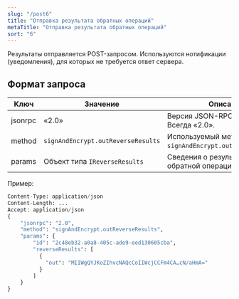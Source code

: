 ```yaml
---
slug: "/post6"
title: "Отправка результата обратных операций"
metaTitle: "Отправка результата обратных операций"
sort: "6"
---
```



Результаты отправляется POST-запросом. Используются нотификации (уведомления), для которых не требуется ответ сервера.

## Формат запроса

| Ключ | Значение | Описание |
| --- | --- | --- |
| jsonrpc | «2.0» | Версия JSON-RPC протокола. Всегда «2.0». |
| method | `signAndEncrypt.outReverseResults`|  Используемый метод. Всегда `signAndEncrypt.outReverseResults`. |
| params |  Объект типа `IReverseResults`  |  Сведения о результатах обратной операции |

Пример:

``` py linenums="1"
Content-Type: application/json
Content-Length: ...
Accept: application/json
{
    "jsonrpc": "2.0",
    "method": "signAndEncrypt.outReverseResults",
    "params": {
        "id": "2c48eb32-a0a8-405c-ade9-eed130605cba",
        "reverseResults": [
          {
            "out": "MIIWgQYJKoZIhvcNAQcCoIIWcjCCFm4CA…cN/aHmA="
          }
        ]
    }
}
```